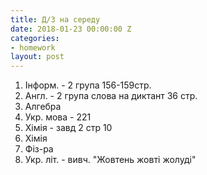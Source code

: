 ```yaml
---
title: Д/З на середу
date: 2018-01-23 00:00:00 Z
categories:
- homework
layout: post
---
```


1.  Інформ. - 2 група 156-159стр.
2.  Англ. - 2 група слова на диктант 36 стр.
3.  Алгебра
4.  Укр. мова - 221
5.  Хімія - завд 2 стр 10
6.  Хімія
7.  Фіз-ра
8.  Укр. літ. - вивч. "Жовтень жовті жолуді"